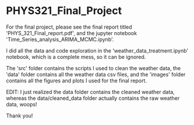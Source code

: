 # PHYS321_Final_Project

For the final project, please see the final report titled 'PHYS_321_Final_report.pdf', and the jupyter notebook 'Time_Series_analysis_ARIMA_MCMC.ipynb'.

I did all the data and code exploration in  the 'weather_data_treatment.ipynb' notebook, which is a complete mess, so it can be ignored.

The 'src' folder contains the scripts I used to clean the weather data, the 'data' folder contains all the weather data csv files, and the 'images' folder contains all the figures and plots I used for the final report.

EDIT:
I just realized the data folder contains the cleaned weather data, whereas the data/cleaned_data folder actually contains the raw weather data, woops!


Thank you!
